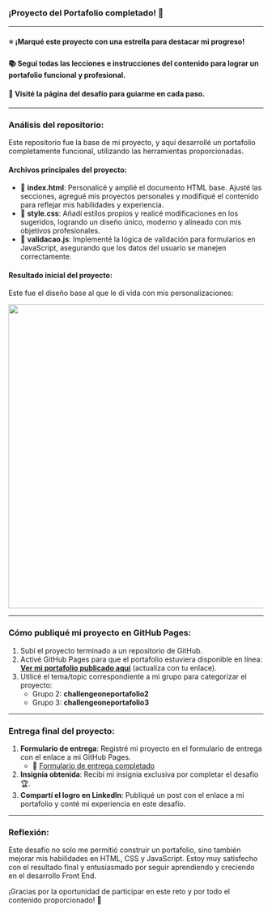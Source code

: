 ### ¡Proyecto del Portafolio completado! 🚀

---

#### ⭐ ¡Marqué este proyecto con una estrella para destacar mi progreso!  
#### 📚 Seguí todas las lecciones e instrucciones del contenido para lograr un portafolio funcional y profesional.  
#### 📃 Visité la página del desafío para guiarme en cada paso.  

---

### Análisis del repositorio:

Este repositorio fue la base de mi proyecto, y aquí desarrollé un portafolio completamente funcional, utilizando las herramientas proporcionadas. 

#### Archivos principales del proyecto:
- 🔹 **index.html**: Personalicé y amplié el documento HTML base. Ajusté las secciones, agregué mis proyectos personales y modifiqué el contenido para reflejar mis habilidades y experiencia.
- 🔹 **style.css**: Añadí estilos propios y realicé modificaciones en los sugeridos, logrando un diseño único, moderno y alineado con mis objetivos profesionales.
- 🔹 **validacao.js**: Implementé la lógica de validación para formularios en JavaScript, asegurando que los datos del usuario se manejen correctamente.

#### Resultado inicial del proyecto:
Este fue el diseño base al que le di vida con mis personalizaciones:

<p align="center" >
     <img width="600" heigth="600" src="https://user-images.githubusercontent.com/101413385/169064699-f268715c-822c-4335-b066-97a1bc1ea8e1.png">
</p>

---

### Cómo publiqué mi proyecto en GitHub Pages:  

1. Subí el proyecto terminado a un repositorio de GitHub.
2. Activé GitHub Pages para que el portafolio estuviera disponible en línea:  
   **[Ver mi portafolio publicado aquí](#)** (actualiza con tu enlace).  
3. Utilicé el tema/topic correspondiente a mi grupo para categorizar el proyecto:  
   - Grupo 2: **challengeoneportafolio2**  
   - Grupo 3: **challengeoneportafolio3**  

---

### Entrega final del proyecto:  

1. **Formulario de entrega**: Registré mi proyecto en el formulario de entrega con el enlace a mi GitHub Pages.  
   - 🔹 [Formulario de entrega completado](https://lp.alura.com.br/alura-latam-lp-entrega-de-challenge-one-esp)  
2. **Insignia obtenida**: Recibí mi insignia exclusiva por completar el desafío 🏆.  
3. **Compartí el logro en LinkedIn**: Publiqué un post con el enlace a mi portafolio y conté mi experiencia en este desafío.  

---

### Reflexión:
Este desafío no solo me permitió construir un portafolio, sino también mejorar mis habilidades en HTML, CSS y JavaScript. Estoy muy satisfecho con el resultado final y entusiasmado por seguir aprendiendo y creciendo en el desarrollo Front End.

¡Gracias por la oportunidad de participar en este reto y por todo el contenido proporcionado! 🎉  

